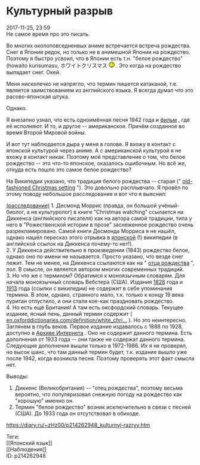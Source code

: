 Культурный разрыв
==================

   
 2017-11-25, 23:59   
  Не самое время про это писать.   
   
 Во многих околоповседненвых аниме встречается встреча рождества. Снег в Японии редок, но только не в анимешной Японии на рождество. Поэтому я быстро усвоил, что в Японии есть т.н. "белое рождество" (howaito kurisumasu, ホワイトクリスマス ![;)](pics/1136.gif) . Это когда на рождество выпадает снег. Окей.   
   
 Меня нисколечко не напрягло, что термин пишется катаканой, т.е. является заимствованием из английского языка. Я всегда думал что это расово-японская штука.   
   
 Однако.   
   
 Я внезапно узнал, что есть одноимённая песня 1942 года и  [фильм](https://en.wikipedia.org/wiki/Holiday_Inn_%28film%29)  , где её исполняют. И то, и другое -- американское. Причём созданное во время Второй Мировой войны.   
   
 И вот тут наблюдается дыра у меня в голове. Я вхожу в контакт с японской культурой через аниме. А с американской культурой я не вхожу в контакт никак. Поэтому моё представление о том, что белое рождество -- это что-то японское, оказалось ошибочным. Но всё же, откуда есть пошло это самое белое рождество?   
   
 На Википедии указано, что традиция белого рождества -- старая ("  [old-fashioned Christmas setting](https://en.wikipedia.org/wiki/White_Christmas_%28song%29)  "). Это довольно расплывчато. Я провёл по этому поводу небольшое расследование и вот что я выяснил:   
   
  [(расследование)](https://zHz00.diary.ru/p214262948.htm?index=1#linkmore214262948m1)    1. Десмонд Моррис (правда, он большой учёный-биолог, а не культуролог) в книге "Christmas watching" ссылается на Диккенса (английского писателя) как на автора самой традиции, типа у него в "Рожественской истории в прозе" заснеженное рождество очень разрекламировано. Самой книги Десмонда Морриса я не нашёл, однако нашёл пересказ этого отрывка в  [японской](https://ja.wikipedia.org/wiki/ホワイトクリスマス)  (!) википедии (в английской ссылок на Диккенса почему-то нет!).   
 2. У Диккенса действительно в произведении (1843) рождество белое, однако оно по имени не называется. Просто указано, что везде снег лежит. Тем не менее, на Диккенса ссылаются как на "  [отца рождества](http://www.victorianweb.org/authors/dickens/xmas/pva63.html)  ", лол. В смысле, он является автором многих современных традиций.   
 3. Но что же с термином? Обратимся к моноязычным словарям. Для начала моноязычный словарь Вебстера (США). Издания  [1828](https://1828.mshaffer.com/)  года и  [1913](http://lexicon.x10host.com/)  года (ссылки с википедии) не содержит в себе упоминания термина. В этом, однако, странного мало, т.к. только к концу 19 века пуритан отпустило, и они стали кое-как праздновать рождество.   
 4. Но есть ещё Британия! А там есть оксфордский словарь. Текущее издание, ясный пень, данный термин содержит (  [en.oxforddictionaries.com/definition/white\_chri...](https://en.oxforddictionaries.com/definition/white_christmas)  ). Но это неинтересно. Заглянем в глубь веков. Первое издание издавалось с 1888 по 1928, доступно в  [Архиве Интернета](https://en.wikipedia.org/wiki/Oxford_English_Dictionary#1st_edition)  . Оно не содержит данного термина. Есть дополнения от 1933 года -- они также не содержат данного термина. Следующие дополнения вышли только в 1972-1986. Их я не проверял, но высок шанс, что там данный термин будет, т.к. издание вышло уже после 1942, когда возникла песня. Поэтому проверять этот факт смысла нет.   
   
 Выводы:   
 1. Диккенс (Великобритания) -- "отец рождества", поэтому весьма вероятно, что популяризовал снежную погоду на рождество как "хорошую" именно он.   
 2. Термин "белое рождество" возник исключительно в связи с песней (США). До 1933 года он отсутствовал в обиходе.     
    
 <https://diary.ru/~zHz00/p214262948_kulturnyj-razryv.htm>   
   
 Теги:   
 [[Японский язык]]   
 [[Наблюдения]]   
 ID: p214262948
